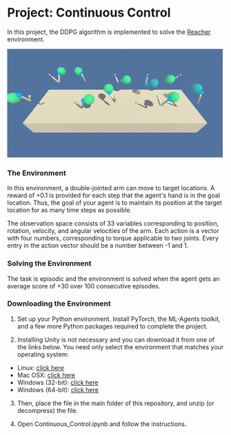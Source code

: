 # Project: Continuous Control

In this project, the DDPG algorithm is implemented to solve the [Reacher](https://github.com/Unity-Technologies/ml-agents/blob/master/docs/Learning-Environment-Examples.md#reacher) environment.

![reacher](reacher.gif "Reacher Environment")

### The Environment

In this environment, a double-jointed arm can move to target locations. A reward of +0.1 is provided for each step that the agent's hand is in the goal location. Thus, the goal of your agent is to maintain its position at the target location for as many time steps as possible.

The observation space consists of 33 variables corresponding to position, rotation, velocity, and angular velocities of the arm. Each action is a vector with four numbers, corresponding to torque applicable to two joints. Every entry in the action vector should be a number between -1 and 1.

### Solving the Environment

The task is episodic and the environment is solved when the agent gets an average score of +30 over 100 consecutive episodes.

### Downloading the Environment

1. Set up your Python environment. Install PyTorch, the ML-Agents toolkit, and a few more Python packages required to complete the project.

2. Installing Unity is not necessary and you can download it from one of the links below. You need only select the environment that matches your operating system:

* Linux: [click here](https://s3-us-west-1.amazonaws.com/udacity-drlnd/P2/Reacher/one_agent/Reacher_Linux.zip)
* Mac OSX: [click here](https://s3-us-west-1.amazonaws.com/udacity-drlnd/P2/Reacher/one_agent/Reacher.app.zip)
* Windows (32-bit): [click here](https://s3-us-west-1.amazonaws.com/udacity-drlnd/P2/Reacher/one_agent/Reacher_Windows_x86.zip)
* Windows (64-bit): [click here](https://s3-us-west-1.amazonaws.com/udacity-drlnd/P2/Reacher/one_agent/Reacher_Windows_x86_64.zip)

3. Then, place the file in the main folder of this repository, and unzip (or decompress) the file.

4. Open Continuous_Control.ipynb and follow the instructions.
